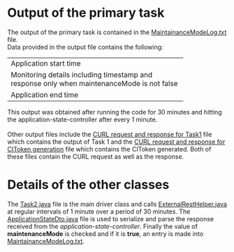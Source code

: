 <h1>Output of the primary task</h1>

The output of the primary task is contained in the <a href = "https://github.com/tulitpal/tulit-sap-fortify/blob/main/MaintainanceModeLog.txt">MaintainanceModeLog.txt</a> file.<br>Data provided in the output file contains the following:
<table style="width:80%">
  <tr>
    <td>Application start time</td>
  </tr>
  <tr>
    <td>Monitoring details including timestamp and response only when maintenanceMode is not false</td>
  </tr>
  <tr>
    <td>Application end time</td>
  </tr>
</table>

This output was obtained after running the code for 30 minutes and hitting the application-state-controller after every 1 minute.<br><br>
Other output files include the <a href = "https://github.com/tulitpal/tulit-sap-fortify/blob/main/CURL%20request%20and%20response%20for%20Task1">CURL request and response for Task1</a> file which contains the output of Task 1 and the <a href = "https://github.com/tulitpal/tulit-sap-fortify/blob/main/CURL%20request%20and%20response%20for%20CIToken%20generation">CURL request and response for CIToken generation</a>
file which contains the CIToken generated. Both of these files contain the CURL request as well as the response.

<h1>Details of the other classes</h1>
The <a href="https://github.com/tulitpal/tulit-sap-fortify/blob/main/src/main/java/sap/Task2.java">Task2.java</a> file is the main driver class and calls
<a href = "https://github.com/tulitpal/tulit-sap-fortify/blob/main/src/main/java/sap/ExternalRestHelper.java">ExternalRestHelper.java</a> at regular intervals
of 1 minute over a period of 30 minutes. The <a href="https://github.com/tulitpal/tulit-sap-fortify/blob/main/src/main/java/sap/ApplicationStateDto.java">ApplicationStateDto.java</a>
file is used to serialize and parse the response received from the <i>application-state-controller</i>. Finally the value of <b>maintenanceMode</b> is checked
and if it is <b>true</b>, an entry is made into <a href = "https://github.com/tulitpal/tulit-sap-fortify/blob/main/MaintainanceModeLog.txt">MaintainanceModeLog.txt</a>.
